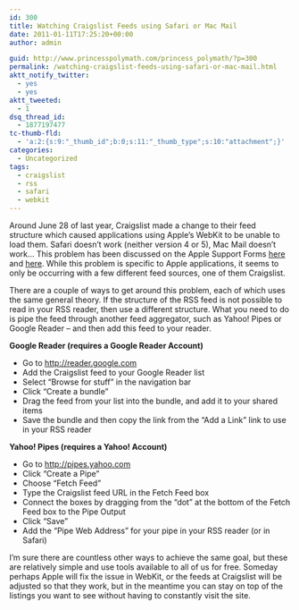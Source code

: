 ```yaml
---
id: 300
title: Watching Craigslist Feeds using Safari or Mac Mail
date: 2011-01-11T17:25:20+00:00
author: admin

guid: http://www.princesspolymath.com/princess_polymath/?p=300
permalink: /watching-craigslist-feeds-using-safari-or-mac-mail.html
aktt_notify_twitter:
  - yes
  - yes
aktt_tweeted:
  - 1
dsq_thread_id:
  - 1877197477
tc-thumb-fld:
  - 'a:2:{s:9:"_thumb_id";b:0;s:11:"_thumb_type";s:10:"attachment";}'
categories:
  - Uncategorized
tags:
  - craigslist
  - rss
  - safari
  - webkit
---
```

Around June 28 of last year, Craigslist made a change to their feed structure which caused applications using Apple&#8217;s WebKit to be unable to load them. Safari doesn&#8217;t work (neither version 4 or 5), Mac Mail doesn&#8217;t work&#8230; This problem has been discussed on the Apple Support Forms [here](http://discussions.apple.com/thread.jspa?threadID=2492529&start=0&tstart=0) and [here](http://discussions.apple.com/thread.jspa?threadID=2491900&start=15&tstart=0). While this problem is specific to Apple applications, it seems to only be occurring with a few different feed sources, one of them Craigslist.

There are a couple of ways to get around this problem, each of which uses the same general theory. If the structure of the RSS feed is not possible to read in your RSS reader, then use a different structure. What you need to do is pipe the feed through another feed aggregator, such as Yahoo! Pipes or Google Reader &#8211; and then add this feed to your reader.

**Google Reader (requires a Google Reader Account)**

  * Go to http://reader.google.com
  * Add the Craigslist feed to your Google Reader list
  * Select &#8220;Browse for stuff&#8221; in the navigation bar
  * Click &#8220;Create a bundle&#8221;
  * Drag the feed from your list into the bundle, and add it to your shared items
  * Save the bundle and then copy the link from the &#8220;Add a Link&#8221; link to use in your RSS reader

**Yahoo! Pipes (requires a Yahoo! Account)**

  * Go to http://pipes.yahoo.com
  * Click &#8220;Create a Pipe&#8221;
  * Choose &#8220;Fetch Feed&#8221;
  * Type the Craigslist feed URL in the Fetch Feed box
  * Connect the boxes by dragging from the &#8220;dot&#8221; at the bottom of the Fetch Feed box to the Pipe Output
  * Click &#8220;Save&#8221;
  * Add the &#8220;Pipe Web Address&#8221; for your pipe in your RSS reader (or in Safari)

I&#8217;m sure there are countless other ways to achieve the same goal, but these are relatively simple and use tools available to all of us for free. Someday perhaps Apple will fix the issue in WebKit, or the feeds at Craigslist will be adjusted so that they work, but in the meantime you can stay on top of the listings you want to see without having to constantly visit the site.